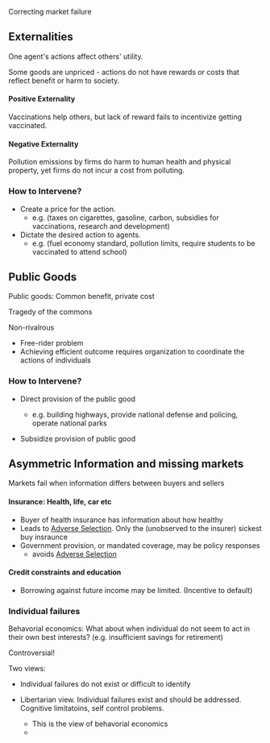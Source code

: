 ---
---

Correcting market failure

## Externalities

One agent's actions affect others' utility.

Some goods are unpriced - actions do not have rewards or costs that reflect benefit or harm to society.

#### Positive Externality

Vaccinations help others, but lack of reward fails to incentivize getting vaccinated.

#### Negative Externality

Pollution emissions by firms do harm to human health and physical property, yet firms do not incur a cost from polluting.

### How to Intervene?

* Create a price for the action.
  * e.g. (taxes on cigarettes, gasoline, carbon, subsidies for vaccinations, research and development)
* Dictate the desired action to agents.
  * e.g. (fuel economy standard, pollution limits, require students to be vaccinated to attend school)

## Public Goods

Public goods: Common benefit, private cost

Tragedy of the commons

Non-rivalrous

* Free-rider problem
* Achieving efficient outcome requires organization to coordinate the actions of individuals

### How to Intervene?

* Direct provision of the public good
  
  * e.g. building highways, provide national defense and policing, operate national parks
* Subsidize provision of public good

## Asymmetric Information and missing markets

Markets fail when information differs between buyers and sellers

#### Insurance: Health, life, car etc

* Buyer of health insurance has information about how healthy
* Leads to [Adverse Selection](Adverse%20Selection.md). Only the (unobserved to the insurer) sickest buy insraunce
* Government provision, or mandated coverage, may be policy responses
  * avoids [Adverse Selection](Adverse%20Selection.md)

#### Credit constraints and education

* Borrowing against future income may be limited. (Incentive to default)

### Individual failures

Behavorial economics: What about when individual do not seem to act in their own best interests? (e.g. insufficient savings for retirement)

Controversial!

Two views:

* Individual failures do not exist or difficult to identify

* Libertarian view. Individual failures exist and should be addressed. Cognitive limitatoins, self control problems.
  
  * This is the view of behavorial economics
  * 
